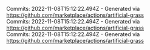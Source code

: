 Commits: 2022-11-08T15:12:22.494Z - Generated via https://github.com/marketplace/actions/artificial-grass
<br>
Commits: 2022-11-08T15:12:22.494Z - Generated via https://github.com/marketplace/actions/artificial-grass
<br>
Commits: 2022-11-08T15:12:22.494Z - Generated via https://github.com/marketplace/actions/artificial-grass
<br>
